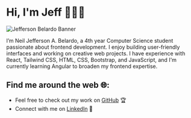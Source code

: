 # Hi, I'm Jeff 👋👨‍💻

![Jefferson Belardo Banner](https://github.com/user-attachments/assets/a99b54ee-e465-4f31-b535-1776cef258b1)

I’m Neil Jefferson A. Belardo, a 4th year Computer Science student passionate about frontend development. I enjoy building user-friendly interfaces and working on creative web projects. I have experience with React, Tailwind CSS, HTML, CSS, Bootstrap, and JavaScript, and I'm currently learning Angular to broaden my frontend expertise. 

## Find me around the web 🌐:
- Feel free to check out my work on [GitHub](https://github.com/jeffrsnblrdoo) 🏆 
- Connect with me on [LinkedIn](https://www.linkedin.com/in/jeffrsnblrdo) 💼 
